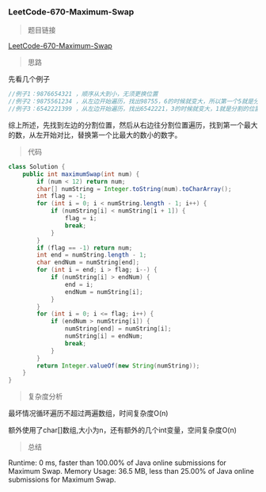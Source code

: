 ### LeetCode-670-Maximum-Swap

> 题目链接

[LeetCode-670-Maximum-Swap](https://leetcode.com/problems/maximum-swap/)

> 思路

先看几个例子

```java
//例子1：9876654321 ，顺序从大到小，无须更换位置
//例子2：9875561234 ，从左边开始遍历，找出98755，6的时候就变大，所以第一个5就是分割的位置
//例子3：6542221399 ，从左边开始遍历，找出6542221，3的时候就变大，1就是分割的位置，因为后面的最大数字是9，从左边开始替换第一个比最大数字大的位置
```

综上所述，先找到左边的分割位置，然后从右边往分割位置遍历，找到第一个最大的数，从左开始对比，替换第一个比最大的数小的数字。

> 代码

```java
class Solution {
    public int maximumSwap(int num) {
        if (num < 12) return num;
		char[] numString = Integer.toString(num).toCharArray();
		int flag = -1;
		for (int i = 0; i < numString.length - 1; i++) {
			if (numString[i] < numString[i + 1]) {
				flag = i;
				break;
			}
		}
		if (flag == -1) return num;
		int end = numString.length - 1;
		char endNum = numString[end];
		for (int i = end; i > flag; i--) {
			if (numString[i] > endNum) {
				end = i;
				endNum = numString[i];
			}
		}
		for (int i = 0; i <= flag; i++) {
			if (endNum > numString[i]) {
				numString[end] = numString[i];
				numString[i] = endNum;
				break;
			}
		}
		return Integer.valueOf(new String(numString));
    }
}
```

> 复杂度分析

最坏情况循环遍历不超过两遍数组，时间复杂度O(n)

额外使用了char[]数组,大小为n，还有额外的几个int变量，空间复杂度O(n)

> 总结

Runtime: 0 ms, faster than 100.00% of Java online submissions for Maximum Swap.
Memory Usage: 36.5 MB, less than 25.00% of Java online submissions for Maximum Swap.
